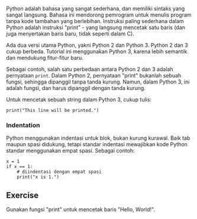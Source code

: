 Python adalah bahasa yang sangat sederhana, dan memiliki sintaks yang sangat langsung. Bahasa ini mendorong pemrogram untuk menulis program tanpa kode tambahan yang berlebihan. Instruksi paling sederhana dalam Python adalah instruksi "print" - yang langsung mencetak satu baris (dan juga menyertakan baris baru, tidak seperti dalam C).

Ada dua versi utama Python, yakni Python 2 dan Python 3. Python 2 dan 3 cukup berbeda. Tutorial ini menggunakan Python 3, karena lebih semantik dan mendukung fitur-fitur baru.

Sebagai contoh, salah satu perbedaan antara Python 2 dan 3 adalah pernyataan `print`. Dalam Python 2, pernyataan "print" bukanlah sebuah fungsi, sehingga dipanggil tanpa tanda kurung. Namun, dalam Python 3, ini adalah fungsi, dan harus dipanggil dengan tanda kurung.

Untuk mencetak sebuah string dalam Python 3, cukup tulis:

    print("This line will be printed.")

### Indentation

Python menggunakan indentasi untuk blok, bukan kurung kurawal. Baik tab maupun spasi didukung, tetapi standar indentasi mewajibkan kode Python standar menggunakan empat spasi. Sebagai contoh:

    x = 1
    if x == 1:
        # diindentasi dengan empat spasi
        print("x is 1.")

Exercise
--------

Gunakan fungsi "print" untuk mencetak baris "Hello, World!".